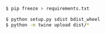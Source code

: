```bash
$ pip freeze > requirements.txt
```
```bash
$ python setup.py sdist bdist_wheel
$ python -m twine upload dist/*
```